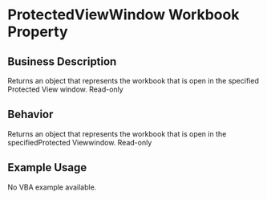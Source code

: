 # ProtectedViewWindow Workbook Property

## Business Description
Returns an object that represents the workbook that is open in the specified Protected View window. Read-only

## Behavior
Returns an object that represents the workbook that is open in the specifiedProtected Viewwindow. Read-only

## Example Usage
No VBA example available.